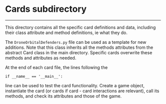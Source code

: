 # Cards subdirectory 
----------
This directory contains all the specific card definitions and data, including
their class attribute and method definitions, ie what they do. 

The `DroneOrbitalDefenders.py` file can be used as a template for new additions.
Note that this class inherits all the methods attributes from the abstract Card
class in the main directory. Specific cards overwrite these methods and
attributes as needed.

At the end of each card file, the lines following the 

`if __name__ == '__main__':`

line can be used to test the card functionality. Create a game object, 
instantiate the card (or cards if card - card interactions are relevant),
call its methods, and check its attributes and those of the game. 



